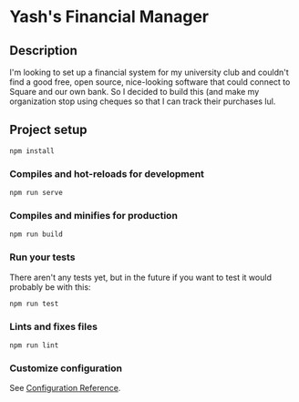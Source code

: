 # Yash's Financial Manager

## Description
I'm looking to set up a financial system for my university club and couldn't find a good
free, open source, nice-looking software that could connect to Square and our own bank.
So I decided to build this (and make my organization stop using cheques so that I can track
their purchases lul.

## Project setup
```
npm install
```

### Compiles and hot-reloads for development
```
npm run serve
```

### Compiles and minifies for production
```
npm run build
```

### Run your tests
There aren't any tests yet, but in the future if you want to test it would probably be with this:
```
npm run test
```

### Lints and fixes files
```
npm run lint
```

### Customize configuration
See [Configuration Reference](https://cli.vuejs.org/config/).
